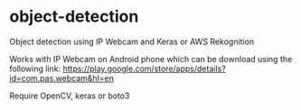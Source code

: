 # object-detection
Object detection using IP Webcam and Keras or AWS Rekognition

Works with IP Webcam on Android phone which can be download using the following link:
https://play.google.com/store/apps/details?id=com.pas.webcam&hl=en

Require OpenCV, keras or boto3
